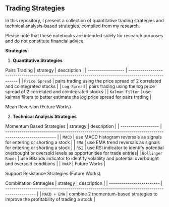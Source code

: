 ## **Trading Strategies**

In this repository, I present a collection of quantitative trading strategies and technical analysis-based strategies, compiled from my research.

Please note that these notebooks are intended solely for research purposes and do not constitute financial advice.

**Strategies:**

1. **Quantitative Strategies**

Pairs Trading
| strategy           | description                                                                                           |
| ------------------ | ----------------------------------------------------------------------------------------------------- |
| `Price Spread`     | pairs trading using the price spread of 2 correlated and cointegrated stocks                          |
| `Log Spread`       | pairs trading using the log price spread of 2 correlated and cointegrated stocks                      |
| `Kalman Filter`    | use kalman filters to better estimate the log price spread for pairs trading                          |

Mean Reversion (Future Works)


2. **Technical Analysis Strategies**

Momentum Based Strategies
| strategy            | description                                                                                             |
| ------------------- | ------------------------------------------------------------------------------------------------------- |
| `MACD`              | use MACD histogram reversals as signals for entering or shorting a stock                                |
| `EMA`               | use EMA trend reversals as signals for entering or shorting a stock                                     |
| `RSI`               | use RSI indicator to identify potential overbought or oversold levels as opportunities for trade entries|
| `Bollinger Bands`   | use BBands indicator to identify volatility and potential overbought and oversold conditions            |
| `VWAP`              | Future Works                                                                                            |

Support Resistance Strategies (Future Works)


Combination Strategies
| strategy                  | description                                                                                   |
| ------------------------- | --------------------------------------------------------------------------------------------- |
| `MACD + EMA`              | combine 2 momentum-based strategies to improve the profitability of trading a stock           |